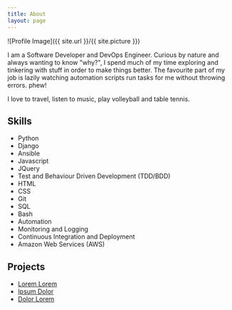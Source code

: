 ```yaml
---
title: About
layout: page
---
```

![Profile Image]({{ site.url }}/{{ site.picture }})

<p>I am a Software Developer and DevOps Engineer. Curious by nature and always wanting to know "why?", I spend much of my time exploring and tinkering with stuff in order to make things better. The favourite part of my job is lazily watching automation scripts run tasks for me without throwing errors. phew! </p>

<p>I love to travel, listen to music, play volleyball and table tennis.</p>

<h2>Skills</h2>

<ul class="skill-list">
	<li>Python</li>
	<li>Django</li>
	<li>Ansible</li>
	<li>Javascript</li>
	<li>JQuery</li>
	<li>Test and Behaviour Driven Development (TDD/BDD)</li>
	<li>HTML</li>
	<li>CSS</li>
	<li>Git</li>
	<li>SQL</li>
	<li>Bash</li>
	<li>Automation</li>
	<li>Monitoring and Logging</li>
	<li>Continuous Integration and Deployment</li>
	<li>Amazon Web Services (AWS)</li>
</ul>

<h2>Projects</h2>

<ul>
	<li><a href="https://github.com/">Lorem Lorem</a></li>
	<li><a href="https://github.com/">Ipsum Dolor</a></li>
	<li><a href="https://github.com/">Dolor Lorem</a></li>
</ul>
